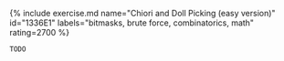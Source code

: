 {% include exercise.md name="Chiori and Doll Picking (easy version)" id="1336E1" labels="bitmasks, brute force, combinatorics, math" rating=2700 %}

```
TODO
```
